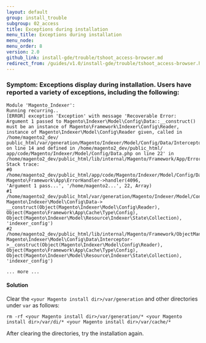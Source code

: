 ```yaml
---
layout: default
group: install_trouble
subgroup: 02_access
title: Exceptions during installation
menu_title: Exceptions during installation
menu_node: 
menu_order: 8
version: 2.0
github_link: install-gde/trouble/tshoot_access-browser.md
redirect_from: /guides/v1.0/install-gde/trouble/tshoot_access-browser.html
---
```



### Symptom: Exceptions display during installation. Users have reported a variety of exceptions, including the following:

	Module 'Magento_Indexer':
	Running recurring..
	[ERROR] exception 'Exception' with message 'Recoverable Error: Argument 1 passed to Magento\Indexer\Model\Config\Data::__construct() must be an instance of Magento\Framework\Indexer\Config\Reader, instance of Magento\Indexer\Model\Config\Reader given, called in /home/magento2_dev/
	public_html/var/generation/Magento/Indexer/Model/Config/Data/Interceptor.php on line 14 and defined in /home/magento2_dev/public_html/
	app/code/Magento/Indexer/Model/Config/Data.php on line 22' in /home/magento2_dev/public_html/lib/internal/Magento/Framework/App/ErrorHandler.php:67
	Stack trace:
	#0 /home/magento2_dev/public_html/app/code/Magento/Indexer/Model/Config/Data.php(22): Magento\Framework\App\ErrorHandler->handler(4096, 
	'Argument 1 pass...', '/home/magento2...', 22, Array)
	#1 /home/magento2_dev/public_html/var/generation/Magento/Indexer/Model/Config/Data/Interceptor.php(14): Magento\Indexer\Model\Config\Data->
	__construct(Object(Magento\Indexer\Model\Config\Reader), Object(Magento\Framework\App\Cache\Type\Config), Object(Magento\Indexer\Model\Resource\Indexer\State\Collection), 'indexer_config')
	#2 /home/magento2_dev/public_html/lib/internal/Magento/Framework/ObjectManager/Factory/AbstractFactory.php(103): Magento\Indexer\Model\Config\Data\Interceptor->__construct(Object(Magento\Indexer\Model\Config\Reader), Object(Magento\Framework\App\Cache\Type\Config), 
	Object(Magento\Indexer\Model\Resource\Indexer\State\Collection), 'indexer_config')

	... more ...
	
#### Solution
Clear the `<your Magento install dir>/var/generation` and other directories under `var` as follows:

	rm -rf <your Magento install dir>/var/generation/* <your Magento install dir>/var/di/* <your Magento install dir>/var/cache/* 

After clearing the directories, try the installation again.

